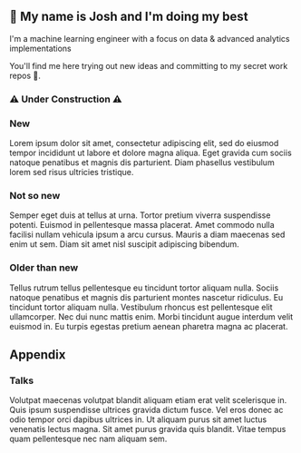 ## 👋 My name is Josh and I'm doing my best

I'm a machine learning engineer with a focus on data & advanced analytics implementations

You'll find me here trying out new ideas and committing to my secret work repos 🤫.


### ⚠️ Under Construction ⚠️ 
### New

Lorem ipsum dolor sit amet, consectetur adipiscing elit, sed do eiusmod tempor incididunt ut labore et dolore magna aliqua. Eget gravida cum sociis natoque penatibus et magnis dis parturient. Diam phasellus vestibulum lorem sed risus ultricies tristique. 

### Not so new

Semper eget duis at tellus at urna. Tortor pretium viverra suspendisse potenti. Euismod in pellentesque massa placerat. Amet commodo nulla facilisi nullam vehicula ipsum a arcu cursus. Mauris a diam maecenas sed enim ut sem. Diam sit amet nisl suscipit adipiscing bibendum. 

### Older than new

Tellus rutrum tellus pellentesque eu tincidunt tortor aliquam nulla. Sociis natoque penatibus et magnis dis parturient montes nascetur ridiculus. Eu tincidunt tortor aliquam nulla. Vestibulum rhoncus est pellentesque elit ullamcorper. Nec dui nunc mattis enim. Morbi tincidunt augue interdum velit euismod in. Eu turpis egestas pretium aenean pharetra magna ac placerat.

## Appendix

### Talks

Volutpat maecenas volutpat blandit aliquam etiam erat velit scelerisque in. Quis ipsum suspendisse ultrices gravida dictum fusce. Vel eros donec ac odio tempor orci dapibus ultrices in. Ut aliquam purus sit amet luctus venenatis lectus magna. Sit amet purus gravida quis blandit. Vitae tempus quam pellentesque nec nam aliquam sem. 
